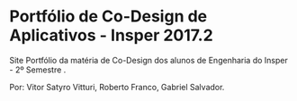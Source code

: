 # Portfólio de Co-Design de Aplicativos - Insper 2017.2
Site Portfólio da matéria de Co-Design dos alunos de Engenharia do Insper - 2º Semestre .

Por: Vitor Satyro Vitturi,
     Roberto Franco,
     Gabriel Salvador.
